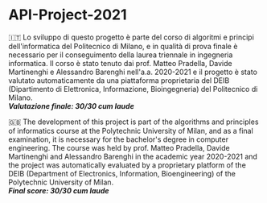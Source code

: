 # API-Project-2021 
:it: Lo sviluppo di questo progetto è parte del corso di algoritmi e principi dell'informatica del Politecnico di Milano, e in qualità di prova finale è necessario per il conseguimento della laurea triennale in ingegneria informatica. Il corso è stato tenuto dai prof. Matteo Pradella, Davide Martinenghi e Alessandro Barenghi nell'a.a. 2020-2021 e il progetto  è stato valutato automaticamente da una piattaforma proprietaria del DEIB (Dipartimento di Elettronica, Informazione, Bioingegneria) del Politecnico di Milano. <br>
***Valutazione finale: 30/30 cum laude***

:uk: The development of this project is part of the algorithms and principles of informatics course at the Polytechnic University of Milan, and as a final examination, it is necessary for the bachelor's degree in computer engineering. The course was held by prof. Matteo Pradella, Davide Martinenghi and Alessandro Barenghi in the academic year 2020-2021 and the project was automatically evaluated by a proprietary platform of the DEIB (Department of Electronics, Information, Bioengineering) of the Polytechnic University of Milan.<br>
***Final score: 30/30 cum laude***
